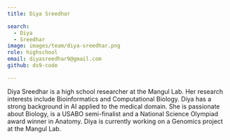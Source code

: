 ```yaml
---
title: Diya Sreedhar

search:
  - Diya
  - Sreedhar
image: images/team/diya-sreedhar.png
role: highschool
email: diyasreedhar9@gmail.com
github: ds9-code

---
```


Diya Sreedhar is a high school researcher at the Mangul Lab. Her research interests include Bioinformatics and Computational Biology. Diya has a strong background in AI applied to the medical domain. She is passionate about Biology, is a USABO semi-finalist and a National Science Olympiad award winner in Anatomy. Diya is currently working on a Genomics project at the Mangul Lab.
